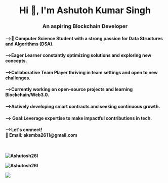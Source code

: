 <h1 align="center">Hi 👋, I'm Ashutoh Kumar Singh </h1>
<h3 align="center">An aspiring Blockchain Developer</h3>


<h4>-->🚀 Computer Science Student with a strong passion for Data Structures and Algorithms (DSA).</h4>
<h4>-->Eager Learner constantly optimizing solutions and exploring new concepts.</h4>
<h4>-->Collaborative Team Player thriving in team settings and open to new challenges.</h4>
<h4>-->Currently working on open-source projects and learning Blockchain/Web3.0.</h4>
<h4>-->Actively developing smart contracts and seeking continuous growth.</h4>
<h4>--> Goal:Leverage expertise to make impactful contributions in tech.</h4>
<h4>-->Let's connect!<br>
    📧 Email: aksmba2611@gmail.com<br>
<br>
<br>
<p><img align="center" src="https://github-readme-stats.vercel.app/api/top-langs?username=Ashutosh26l&show_icons=true&locale=en&layout=compact&theme=Dark" alt="Ashutosh26l" /></p>
<p><img align="center" src="https://github-readme-streak-stats.herokuapp.com/?user=Ashutosh26l&theme="Dark" alt="Ashutosh26l" /></p>
<p><img  align ="center" src=https://camo.githubusercontent.com/25979703b3de87a61a35aae9b7d27adf66a5f6db0ef07b85660bd07fac062b23/68747470733a2f2f6769746875622d726561646d652d73747265616b2d73746174732e6865726f6b756170702e636f6d2f3f757365723d41736875746f736832366c267468656d653d "/></p>





